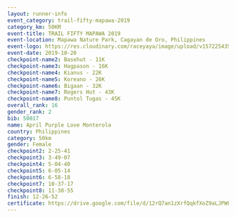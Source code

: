 ```yaml
---
layout: runner-info 
event_category: trail-fifty-mapawa-2019 
category_km: 50KM 
event-title: TRAIL FIFTY MAPAWA 2019  
event-location: Mapawa Nature Park, Cagayan de Oro, Philippines 
event-logo: https://res.cloudinary.com/raceyaya/image/upload/v1572254355/logo/trail-fifty-mapawa_fizjmb.jpg 
event-date: 2019-10-20 
checkpoint-name2: Basehut - 11K 
checkpoint-name3: Hagpason - 16K  
checkpoint-name4: Kianus - 22K 
checkpoint-name5: Koreano - 26K  
checkpoint-name6: Bigaan - 32K 
checkpoint-name7: Rogers Hut - 43K 
checkpoint-name8: Puntol Tugas - 45K 
overall_rank: 16
gender_rank: 2
bib: 50017
name: April Purple Love Monterola
country: Philippines
category: 50km
gender: Female
checkpoint2: 2-25-41
checkpoint3: 3-49-07
checkpoint4: 5-04-40
checkpoint5: 6-05-14
checkpoint6: 6-58-18
checkpoint7: 10-37-17
checkpoint8: 11-38-55
finish: 12-26-52
certificate: https://drive.google.com/file/d/12rQ7an1zXrfQqkfXoZ9aLJPWL9odViGl/view?usp=sharing
---
```

